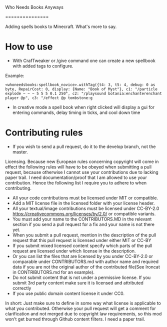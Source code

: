 Who Needs Books Anyways

===============

Adding spells books to Minecraft. What's more to say.

# How to use

* With CrafTweaker or /give command one can create a new spellbook with added tags to configure.

Example:
```
<whoneedsbooks:spellbook_novice>.withTag({t4: 3, t5: 4, debug: 0 as byte, RepairCost: 0, display: {Name: "Book of Myst"}, c1: "/particle explode ~ ~ ~ 5 5 5 0.1 250", c2: "/playsound botania:enchanterenchant player @p", c3: "/effect @p tombstone:g
```

* In creative mode a spell book when right clicked will display a gui for entering commands, delay timing in ticks, and cool down time

# Contributing rules

* If you wish to send a pull request, do it to the develop branch, not the master.  

Licensing. Because new European rules concerning copyright will come in effect the following rules will have to be
obeyed when submitting a pull request, because otherwise I cannot use your contributions due to lacking paper trail. I need documentation/proof that I am allowed to use your contribution. Hence the following list I require you to adhere to when contributing.

* All your code contributions must be licensed under MIT or compatible. 
* Add a MIT license file in the licensed folder with your license header. 
* All your textual/image contributions must be licensed under CC-BY-2.0 https://creativecommons.org/licenses/by/2.0/ or compatible variants.
* You must add your name to the CONTRIBUTORS.MD in the relevant section if you send a pull request for a fix and your name is not there yet.  
* When you submit a pull request, mention in the description of the pull request that this pull request is licensed under either MIT or CC-BY
* If you submit mixed licensed content specify which parts of the pull request are licensed under which license in the description.
* Or you can list the files that are licensed by you under CC-BY-2.0 or comparable under CONTRIBUTORS.md with author name and required data if you are not the original author of the contributed file(See Ironcat in CONTRIBUTORS.md for an example). 
* Do not submit content that is not under a permissive license. If you submit 3rd party content make sure it is licensed and attributed correctly
* If you use public domain content license it under CC0.

In short: Just make sure to define in some way what license is applicable to what you contributed. Otherwise your pull request will get a comment for clarification and not merged due to copyright law requirements, so this mod won't get burned through Github content filters. I need a paper trail.
